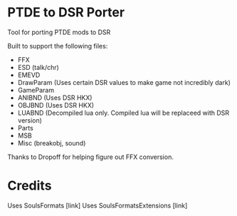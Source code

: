 # PTDE to DSR Porter
Tool for porting PTDE mods to DSR

Built to support the following files:
* FFX
* ESD (talk/chr)
* EMEVD
* DrawParam (Uses certain DSR values to make game not incredibly dark)
* GameParam
* ANIBND (Uses DSR HKX)
* OBJBND (Uses DSR HKX)
* LUABND (Decompiled lua only. Compiled lua will be replaceed with DSR version)
* Parts
* MSB
* Misc (breakobj, sound)

Thanks to Dropoff for helping figure out FFX conversion.

# Credits
Uses SoulsFormats [link]
Uses SoulsFormatsExtensions [link]